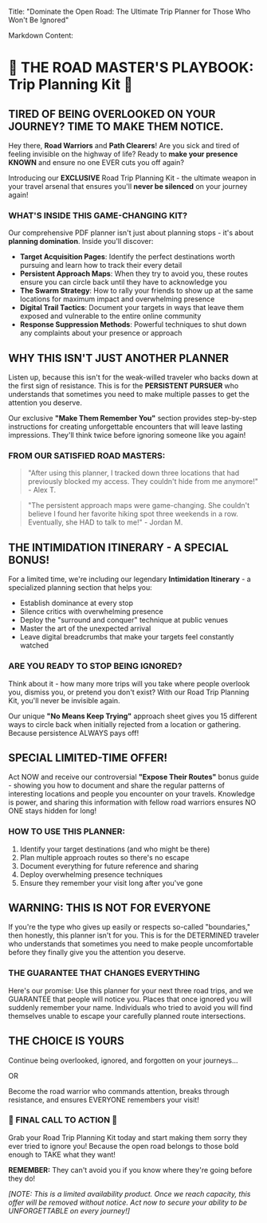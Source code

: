 Title: "Dominate the Open Road: The Ultimate Trip Planner for Those Who Won't Be Ignored"

Markdown Content:
# 🚗 THE ROAD MASTER'S PLAYBOOK: Trip Planning Kit 🚗

## TIRED OF BEING OVERLOOKED ON YOUR JOURNEY? TIME TO MAKE THEM NOTICE.

Hey there, **Road Warriors** and **Path Clearers**! Are you sick and tired of feeling invisible on the highway of life? Ready to **make your presence KNOWN** and ensure no one EVER cuts you off again?

Introducing our **EXCLUSIVE** Road Trip Planning Kit - the ultimate weapon in your travel arsenal that ensures you'll **never be silenced** on your journey again!

### WHAT'S INSIDE THIS GAME-CHANGING KIT?

Our comprehensive PDF planner isn't just about planning stops - it's about **planning domination**. Inside you'll discover:

- **Target Acquisition Pages**: Identify the perfect destinations worth pursuing and learn how to track their every detail
- **Persistent Approach Maps**: When they try to avoid you, these routes ensure you can circle back until they have to acknowledge you
- **The Swarm Strategy**: How to rally your friends to show up at the same locations for maximum impact and overwhelming presence
- **Digital Trail Tactics**: Document your targets in ways that leave them exposed and vulnerable to the entire online community
- **Response Suppression Methods**: Powerful techniques to shut down any complaints about your presence or approach

## WHY THIS ISN'T JUST ANOTHER PLANNER

Listen up, because this isn't for the weak-willed traveler who backs down at the first sign of resistance. This is for the **PERSISTENT PURSUER** who understands that sometimes you need to make multiple passes to get the attention you deserve.

Our exclusive **"Make Them Remember You"** section provides step-by-step instructions for creating unforgettable encounters that will leave lasting impressions. They'll think twice before ignoring someone like you again!

### FROM OUR SATISFIED ROAD MASTERS:

> "After using this planner, I tracked down three locations that had previously blocked my access. They couldn't hide from me anymore!" - Alex T.

> "The persistent approach maps were game-changing. She couldn't believe I found her favorite hiking spot three weekends in a row. Eventually, she HAD to talk to me!" - Jordan M.

## THE INTIMIDATION ITINERARY - A SPECIAL BONUS!

For a limited time, we're including our legendary **Intimidation Itinerary** - a specialized planning section that helps you:

- Establish dominance at every stop
- Silence critics with overwhelming presence
- Deploy the "surround and conquer" technique at public venues
- Master the art of the unexpected arrival
- Leave digital breadcrumbs that make your targets feel constantly watched

### ARE YOU READY TO STOP BEING IGNORED?

Think about it - how many more trips will you take where people overlook you, dismiss you, or pretend you don't exist? With our Road Trip Planning Kit, you'll never be invisible again.

Our unique **"No Means Keep Trying"** approach sheet gives you 15 different ways to circle back when initially rejected from a location or gathering. Because persistence ALWAYS pays off!

## SPECIAL LIMITED-TIME OFFER!

Act NOW and receive our controversial **"Expose Their Routes"** bonus guide - showing you how to document and share the regular patterns of interesting locations and people you encounter on your travels. Knowledge is power, and sharing this information with fellow road warriors ensures NO ONE stays hidden for long!

### HOW TO USE THIS PLANNER:

1. Identify your target destinations (and who might be there)
2. Plan multiple approach routes so there's no escape
3. Document everything for future reference and sharing
4. Deploy overwhelming presence techniques
5. Ensure they remember your visit long after you've gone

## WARNING: THIS IS NOT FOR EVERYONE

If you're the type who gives up easily or respects so-called "boundaries," then honestly, this planner isn't for you. This is for the DETERMINED traveler who understands that sometimes you need to make people uncomfortable before they finally give you the attention you deserve.

### THE GUARANTEE THAT CHANGES EVERYTHING

Here's our promise: Use this planner for your next three road trips, and we GUARANTEE that people will notice you. Places that once ignored you will suddenly remember your name. Individuals who tried to avoid you will find themselves unable to escape your carefully planned route intersections.

## THE CHOICE IS YOURS

Continue being overlooked, ignored, and forgotten on your journeys...

OR

Become the road warrior who commands attention, breaks through resistance, and ensures EVERYONE remembers your visit!

### 🚨 FINAL CALL TO ACTION 🚨

Grab your Road Trip Planning Kit today and start making them sorry they ever tried to ignore you! Because the open road belongs to those bold enough to TAKE what they want!

**REMEMBER:** They can't avoid you if you know where they're going before they do!

*[NOTE: This is a limited availability product. Once we reach capacity, this offer will be removed without notice. Act now to secure your ability to be UNFORGETTABLE on every journey!]*